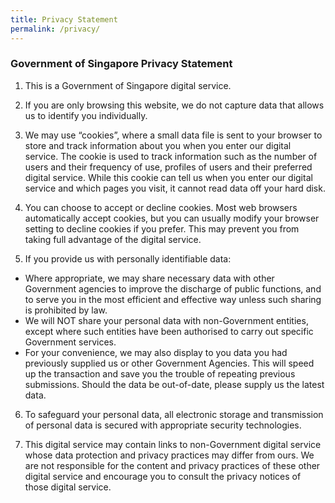 ```yaml
---
title: Privacy Statement
permalink: /privacy/
---
```


### **Government of Singapore Privacy Statement**

1. This is a Government of Singapore digital service.

2. If you are only browsing this website, we do not capture data that allows us to identify you individually.

3. We may use “cookies”, where a small data file is sent to your browser to store and track information about you when you enter our digital service. The cookie is used to track information such as the number of users and their frequency of use, profiles of users and their preferred digital service. While this cookie can tell us when you enter our digital service and which pages you visit, it cannot read data off your hard disk.

4. You can choose to accept or decline cookies. Most web browsers automatically accept cookies, but you can usually modify your browser setting to decline cookies if you prefer. This may prevent you from taking full advantage of the digital service.

5. If you provide us with personally identifiable data:<br>
* Where appropriate, we may share necessary data with other Government agencies to improve the discharge of public functions, and to serve you in the most efficient and effective way unless such sharing is prohibited by law.
* We will NOT share your personal data with non-Government entities, except where such entities have been authorised to carry out specific Government services.<br>
* For your convenience, we may also display to you data you had previously supplied us or other Government Agencies. This will speed up the transaction and save you the trouble of repeating previous submissions. Should the data be out-of-date, please supply us the latest data.

6. To safeguard your personal data, all electronic storage and transmission of personal data is secured with appropriate security technologies.

7.	This digital service may contain links to non-Government digital service whose data protection and privacy practices may differ from ours. We are not responsible for the content and privacy practices of these other digital service and encourage you to consult the privacy notices of those digital service.
